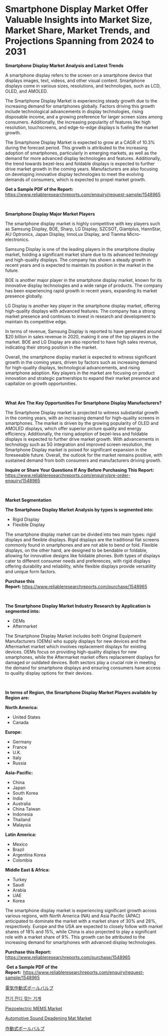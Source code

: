 <p><h1>Smartphone Display Market Offer Valuable Insights into Market Size, Market Share, Market Trends, and Projections Spanning from 2024 to 2031</h1></p><p><strong>Smartphone Display Market Analysis and Latest Trends</strong></p>
<p><p>A smartphone display refers to the screen on a smartphone device that displays images, text, videos, and other visual content. Smartphone displays come in various sizes, resolutions, and technologies, such as LCD, OLED, and AMOLED.</p><p>The Smartphone Display Market is experiencing steady growth due to the increasing demand for smartphones globally. Factors driving this growth include technological advancements in display technologies, rising disposable income, and a growing preference for larger screen sizes among consumers. Additionally, the increasing popularity of features like high resolution, touchscreens, and edge-to-edge displays is fueling the market growth.</p><p>The Smartphone Display Market is expected to grow at a CAGR of 10.3% during the forecast period. This growth is attributed to the increasing adoption of smartphones, particularly in emerging markets, as well as the demand for more advanced display technologies and features. Additionally, the trend towards bezel-less and foldable displays is expected to further drive market growth in the coming years. Manufacturers are also focusing on developing innovative display technologies to meet the evolving demands of consumers, which is expected to propel market growth.</p></p>
<p><strong>Get a Sample PDF of the Report:&nbsp;</strong> <a href="https://www.reliableresearchreports.com/enquiry/request-sample/1548965">https://www.reliableresearchreports.com/enquiry/request-sample/1548965</a></p>
<p>&nbsp;</p>
<p><strong>Smartphone Display Major Market Players</strong></p>
<p><p>The smartphone display market is highly competitive with key players such as Samsung Display, BOE, Sharp, LG Display, SZCSOT, Giantplus, HannStar, AU Optronics, Japan Display, InnoLux Display, and Tianma Micro-electronics. </p><p>Samsung Display is one of the leading players in the smartphone display market, holding a significant market share due to its advanced technology and high-quality displays. The company has shown a steady growth in recent years and is expected to maintain its position in the market in the future. </p><p>BOE is another major player in the smartphone display market, known for its innovative display technologies and a wide range of products. The company has been experiencing rapid growth in recent years, expanding its market presence globally.</p><p>LG Display is another key player in the smartphone display market, offering high-quality displays with advanced features. The company has a strong market presence and continues to invest in research and development to maintain its competitive edge.</p><p>In terms of revenue, Samsung Display is reported to have generated around $20 billion in sales revenue in 2020, making it one of the top players in the market. BOE and LG Display are also reported to have high sales revenue, indicating their strong position in the market.</p><p>Overall, the smartphone display market is expected to witness significant growth in the coming years, driven by factors such as increasing demand for high-quality displays, technological advancements, and rising smartphone adoption. Key players in the market are focusing on product innovation and strategic partnerships to expand their market presence and capitalize on growth opportunities.</p></p>
<p>&nbsp;</p>
<p><strong>What Are The Key Opportunities For Smartphone Display Manufacturers?</strong></p>
<p><p>The Smartphone Display market is projected to witness substantial growth in the coming years, with an increasing demand for high-quality screens in smartphones. The market is driven by the growing popularity of OLED and AMOLED displays, which offer superior picture quality and energy efficiency. Additionally, the rising adoption of bezel-less and foldable displays is expected to further drive market growth. With advancements in technology such as 5G integration and improved screen resolution, the Smartphone Display market is poised for significant expansion in the foreseeable future. Overall, the outlook for the market remains positive, with sustained demand from both consumers and manufacturers driving growth.</p></p>
<p><strong>Inquire or Share Your Questions If Any Before Purchasing This Report:</strong> <a href="https://www.reliableresearchreports.com/enquiry/pre-order-enquiry/1548965">https://www.reliableresearchreports.com/enquiry/pre-order-enquiry/1548965</a></p>
<p>&nbsp;</p>
<p><strong>Market Segmentation</strong></p>
<p><strong>The Smartphone Display Market Analysis by types is segmented into:</strong></p>
<p><ul><li>Rigid Display</li><li>Flexible Display</li></ul></p>
<p><p>The smartphone display market can be divided into two main types: rigid displays and flexible displays. Rigid displays are the traditional flat screens commonly found in smartphones and are not able to bend or fold. Flexible displays, on the other hand, are designed to be bendable or foldable, allowing for innovative designs like foldable phones. Both types of displays cater to different consumer needs and preferences, with rigid displays offering durability and reliability, while flexible displays provide versatility and unique form factors.</p></p>
<p><strong>Purchase this Report:&nbsp;</strong><a href="https://www.reliableresearchreports.com/purchase/1548965">https://www.reliableresearchreports.com/purchase/1548965</a></p>
<p>&nbsp;</p>
<p><strong>The Smartphone Display Market Industry Research by Application is segmented into:</strong></p>
<p><ul><li>OEMs</li><li>Aftermarket</li></ul></p>
<p><p>The Smartphone Display Market includes both Original Equipment Manufacturers (OEMs) who supply displays for new devices and the Aftermarket market which involves replacement displays for existing devices. OEMs focus on providing high-quality displays for new smartphones, while the Aftermarket market offers replacement displays for damaged or outdated devices. Both sectors play a crucial role in meeting the demand for smartphone displays and ensuring consumers have access to quality display options for their devices.</p></p>
<p>&nbsp;</p>
<p><strong>In terms of Region, the Smartphone Display Market Players available by Region are:</strong></p>
<p>
    <p> <strong> North America: </strong>
        <ul>
            <li>United States</li>
            <li>Canada</li>
        </ul>
        </p> 
    <p> <strong> Europe: </strong>
        <ul>
            <li>Germany</li>
            <li>France</li>
            <li>U.K.</li>
            <li>Italy</li>
            <li>Russia</li>
        </ul>
        </p> 
    <p> <strong> Asia-Pacific: </strong>
        <ul>
            <li>China</li>
            <li>Japan</li>
            <li>South Korea</li>
            <li>India</li>
            <li>Australia</li>
            <li>China Taiwan</li>
            <li>Indonesia</li>
            <li>Thailand</li>
            <li>Malaysia</li>
        </ul>
        </p> 
    <p> <strong> Latin America: </strong>
        <ul>
            <li>Mexico</li>
            <li>Brazil</li>
            <li>Argentina Korea</li>
            <li>Colombia</li>
        </ul>
        </p> 
    <p> <strong> Middle East & Africa: </strong>
        <ul>
            <li>Turkey</li>
            <li>Saudi</li>
            <li>Arabia</li>
            <li>UAE</li>
            <li>Korea</li>
        </ul>
    </p>
    </p>
<p><p>The smartphone display market is experiencing significant growth across various regions, with North America (NA) and Asia Pacific (APAC) anticipated to dominate the market with a market share of 30% and 28%, respectively. Europe and the USA are expected to closely follow with market shares of 18% and 15%, while China is also projected to play a significant role with a market share of 9%. This growth can be attributed to the increasing demand for smartphones with advanced display technologies.</p></p>
<p><strong>Purchase this Report: </strong><a href="https://www.reliableresearchreports.com/purchase/1548965">https://www.reliableresearchreports.com/purchase/1548965</a></p>
<p>&nbsp;<strong>Get a Sample PDF of the Report:&nbsp;&nbsp;</strong><a href="https://www.reliableresearchreports.com/enquiry/request-sample/1548965">https://www.reliableresearchreports.com/enquiry/request-sample/1548965</a></p>
<p><strong></strong></p>
<p><p><a href="https://github.com/hilmi-2a/Market-Research-Report-List-1/blob/main/119390510698.md">電気作動式ボールバルブ</a></p><p><a href="https://github.com/BrettWeberrt8767765/Market-Research-Report-List-1/blob/main/34971389836.md">전기 잔디 깎는 기계</a></p><p><a href="https://github.com/FassouRP/Market-Research-Report-List-3/blob/main/piezoelectric-mems-market.md">Piezoelectric MEMS Market</a></p><p><a href="https://issuu.com/reportprime-2/docs/automotive-sound-deadening-mat-market-size-2030.pp">Automotive Sound Deadening Mat Market</a></p><p><a href="https://github.com/jkjreqjscoxx7/Market-Research-Report-List-1/blob/main/278271910697.md">作動式ボールバルブ</a></p></p>